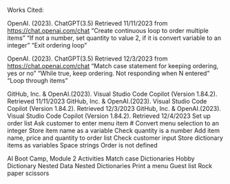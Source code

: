 Works Cited:

OpenAI. (2023). ChatGPT(3.5) Retrieved 11/11/2023 from https://chat.openai.com/chat
“Create continuous loop to order multiple items”
“If not a number, set quantity to value 2, if it is convert variable to an integer”
“Exit ordering loop”

OpenAI. (2023). ChatGPT(3.5) Retrieved 12/3/2023 from https://chat.openai.com/chat
“Match case statement for keeping ordering, yes or no”
“While true, keep ordering.  Not responding when N entered”
“Loop through items”
 
GitHub, Inc. & OpenAI.(2023). Visual Studio Code Copilot (Version 1.84.2). Retrieved 11/11/2023
GitHub, Inc. & OpenAI.(2023). Visual Studio Code Copilot (Version 1.84.2). Retrieved 12/3/2023
GitHub, Inc. & OpenAI.(2023). Visual Studio Code Copilot (Version 1.84.2). Retrieved 12/4/2023
Set up order list
Ask customer to enter menu item #
Convert menu selection to an integer
Store item name as a variable
Check quantity is a number
Add item name, price and quantity to order list
Check customer input
Store dictionary items as variables
Space strings
Order is not defined
 
AI Boot Camp, Module 2 Activities
Match case
Dictionaries
Hobby Dictionary
Nested Data
Nested Dictionaries
Print a menu
Guest list
Rock paper scissors

